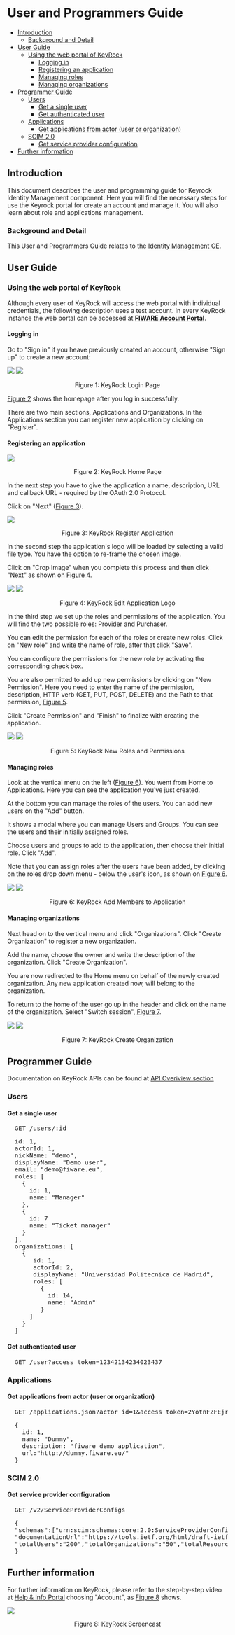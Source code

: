 # User and Programmers Guide

- [Introduction](#introduction)
    - [Background and Detail](#background-and-detail)
- [User Guide](#user-guide)
    - [Using the web portal of KeyRock](#using-the-web-portal-of-keyrock)
        - [Logging in](#logging-in)
        - [Registering an application](#registering-an-application)
        - [Managing roles](#managing-roles)
        - [Managing organizations](#managing-organizations)
- [Programmer Guide](#programmer-guide)
    - [Users](#users)
        - [Get a single user](#get-a-single-user)
        - [Get authenticated user](#get-authenticated-user)
    - [Applications](#applications)
        - [Get applications from actor (user or organization)](#get-applications-from-actor-user-or-organization)
    - [SCIM 2.0](#scim-20)
        - [Get service provider configuration](#get-service-provider-configuration)
- [Further information](#further-information)

## Introduction

This document describes the user and programming guide for Keyrock Identity Management component. Here you will find the necessary steps for use the Keyrock portal for create an account and manage it. You will also learn about role and applications management.

### Background and Detail

This User and Programmers Guide relates to the [Identity Management GE](https://forge.fiware.org/plugins/mediawiki/wiki/fiware/index.php/Identity_Management_Generic_Enabler_API_Specification).


## User Guide

### Using the web portal of KeyRock

Although every user of KeyRock will access the web portal with individual credentials, the following description uses a test account. In every KeyRock instance the web portal can be accessed at [**FIWARE Account Portal**](https://account.lab.fiware.org/).

#### Logging in

Go to "Sign in" if you heave previously created an account, otherwise "Sign up" to create a new account: 

<a name="def-fig1"></a>
![](https://raw.githubusercontent.com/ging/fiware-idm/master/doc/resources/KeyRock.png)
![](https://raw.githubusercontent.com/ging/fiware-idm/master/doc/resources/KeyRock_signup.png)
<p align="center">Figure 1: KeyRock Login Page</p>

[Figure 2](#def-fig2) shows the homepage after you log in successfully. 

There are two main sections, Applications and Organizations. 
In the Applications section you can register new application by clicking on "Register".

#### Registering an application

<a name="def-fig2"></a>
![](https://raw.githubusercontent.com/ging/fiware-idm/master/doc/resources/KeyRock_homepage.png)
<p align="center">Figure 2: KeyRock Home Page</p>

In the next step you have to give the application a name, description, URL and callback URL - required by the OAuth 2.0 Protocol. 

Click on "Next" ([Figure 3](#def-fig3)).

<a name="def-fig3"></a>
![](https://raw.githubusercontent.com/ging/fiware-idm/master/doc/resources/KeyRock_register_app.png)
<p align="center">Figure 3: KeyRock Register Application</p>

In the second step the application's logo will be loaded by selecting a valid file type. You have the option to re-frame the chosen image. 

Click on "Crop Image" when you complete this process and then click "Next" as shown on [Figure 4](#def-fig4). 

<a name="def-fig4"></a>
![](https://raw.githubusercontent.com/ging/fiware-idm/master/doc/resources/KeyRock_upload_logo.png)
![](https://raw.githubusercontent.com/ging/fiware-idm/master/doc/resources/KeyRock_reframe_logo.png)
<p align="center">Figure 4: KeyRock Edit Application Logo</p>

In the third step we set up the roles and permissions of the application. You will find the two possible roles: Provider and Purchaser.

You can edit the permission for each of the roles or create new roles. Click on "New role" and write the name of role, after that click "Save".

You can configure the permissions for the new role by activating the corresponding check box. 

You are also permitted to add up new permissions by clicking on "New Permission". Here you need to enter the name of the permission, description, HTTP verb (GET, PUT, POST, DELETE) and the Path to that permission, [Figure 5](#def-fig5). 

Click "Create Permission" and "Finish" to finalize with creating the application. 

<a name="def-fig5"></a>
![](https://raw.githubusercontent.com/ging/fiware-idm/master/doc/resources/KeyRock_new_role.png)
![](https://raw.githubusercontent.com/ging/fiware-idm/master/doc/resources/KeyRock_new_permission.png)
<p align="center">Figure 5: KeyRock New Roles and Permissions</p>

#### Managing roles

Look at the vertical menu on the left ([Figure 6](#def-fig6)). You went from Home to Applications. Here you can see the application you've just created. 

At the bottom you can manage the roles of the users. You can add new users on the "Add" button. 

It shows a modal where you can manage Users and Groups. You can see the users and their initially assigned roles.

Choose users and groups to add to the application, then choose their initial role. Click "Add". 

Note that you can assign roles after the users have been added, by clicking on the roles drop down menu - below the user's icon, as shown on [Figure 6](#def-fig6).

<a name="def-fig6"></a>
![](https://raw.githubusercontent.com/ging/fiware-idm/master/doc/resources/KeyRock_application_summary.png)
![](https://raw.githubusercontent.com/ging/fiware-idm/master/doc/resources/KeyRock_add_members.png)
<p align="center">Figure 6: KeyRock Add Members to Application</p>

#### Managing organizations

Next head on to the vertical menu and click "Organizations". Click "Create Organization" to register a new organization.

Add the name, choose the owner and write the description of the organization. Click "Create Organization". 

You are now redirected to the Home menu on behalf of the newly created organization. Any new application created now, will belong to the organization.

To return to the home of the user go up in the header and click on the name of the organization. Select "Switch session", [Figure 7](#def-fig7).

<a name="def-fig7"></a>
![](https://raw.githubusercontent.com/ging/fiware-idm/master/doc/resources/KeyRock_create_organization.png)
![](https://raw.githubusercontent.com/ging/fiware-idm/master/doc/resources/KeyRock_switch_session.png)
<p align="center">Figure 7: KeyRock Create Organization</p>

## Programmer Guide

Documentation on KeyRock APIs can be found at [API Overiview section](doc/README.md#api-overview)

### Users

#### Get a single user

<pre>
  GET /users/:id
</pre>

<pre>
  id: 1,
  actorId: 1,
  nickName: "demo",
  displayName: "Demo user",
  email: "demo@fiware.eu",
  roles: [
    {
      id: 1,
      name: "Manager"
    },
    {
      id: 7
      name: "Ticket manager"
    }
  ],
  organizations: [
    {
       id: 1,
       actorId: 2,
       displayName: "Universidad Politecnica de Madrid",
       roles: [
         {
           id: 14,
           name: "Admin"
         }
      ]
    }
  ]
</pre>

#### Get authenticated user

<pre>
  GET /user?access_token=12342134234023437
</pre>

### Applications

#### Get applications from actor (user or organization)

<pre>
  GET /applications.json?actor_id=1&access_token=2YotnFZFEjr1zCsicMWpAA
</pre>

<pre>
  {
    id: 1,
    name: "Dummy",
    description: "fiware demo application",
    url:"http://dummy.fiware.eu/"
  }
</pre>

### SCIM 2.0

#### Get service provider configuration

<pre>
  GET /v2/ServiceProviderConfigs
</pre>

<pre>
  {
  "schemas":["urn:scim:schemas:core:2.0:ServiceProviderConfig"],
  "documentationUrl":"https://tools.ietf.org/html/draft-ietf-scim-core-schema-02",
  "totalUsers":"200","totalOrganizations":"50","totalResources":"250"
  }
</pre>

## Further information

For further information on KeyRock, please refer to the step-by-step video at [Help & Info Portal](http://help.lab.fiware.org/) choosing "Account", as [Figure 8](#def-fig8) shows.

<a name="def-fig8"></a>
![](https://raw.githubusercontent.com/ging/fiware-idm/master/doc/resources/KeyRock_screencast.png)
<p align="center">Figure 8: KeyRock Screencast</p>
